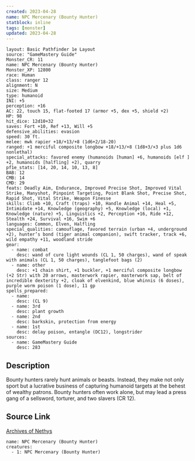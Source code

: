 ```yaml
---
created: 2023-04-28
name: NPC Mercenary (Bounty Hunter)
statblock: inline
tags: [monster]
updated: 2023-04-28
---
```

```statblock
layout: Basic Pathfinder 1e Layout
source: "GameMastery Guide"
Monster_CR: 11
name: NPC Mercenary (Bounty Hunter)
Monster_XP: 12800
race: Human
class: ranger 12
alignment: N
size: Medium
type: humanoid
INI: +5
perception: +16
AC: 22, touch 15, flat-footed 17 (armor +5, dex +5, shield +2)
HP: 98
hit_dice: 12d10+32
saves: Fort +10, Ref +13, Will +5
defensive_abilities: evasion
speed: 30 ft.
melee: mwk rapier +18/+13/+8 (1d6+2/18-20)
ranged: +1 merciful composite longbow +18/+13/+8 (1d8+3/×3 plus 1d6 nonlethal)
special_attacks: favored enemy (humanoids [human] +6, humanoids [elf ] +2, humanoids [halfling] +2), quarry
pf1e_stats: [14, 20, 14, 10, 13, 8]
BAB: 12
CMB: 14
CMD: 29
feats: Deadly Aim, Endurance, Improved Precise Shot, Improved Vital Strike, Manyshot, Pinpoint Targeting, Point Blank Shot, Precise Shot, Rapid Shot, Vital Strike, Weapon Finesse
skills: Climb +10, Craft (traps) +10, Handle Animal +14, Heal +5, Intimidate +14, Knowledge (geography) +5, Knowledge (local) +1, Knowledge (nature) +5, Linguistics +2, Perception +16, Ride +12, Stealth +24, Survival +16, Swim +6
languages: Common, Elven, Halfling
special_qualities: camouflage, favored terrain (urban +4, underground +2), hunter’s bond (tiger animal companion), swift tracker, track +6, wild empathy +11, woodland stride
gear:
  - name: combat
    desc: wand of cure light wounds (CL 1, 50 charges), wand of speak with animals (CL 1, 50 charges), tanglefoot bags (2)
  - name: other
    desc: +1 chain shirt, +1 buckler, +1 merciful composite longbow (+2 Str) with 20 arrows, masterwork rapier, masterwork sap, belt of incredible dexterity +2, cloak of elvenkind, blue whinnis (6 doses), purple worm poison (1 dose), 11 gp
spells_prepared:
  - name:
    desc: (CL 9)
  - name: 3rd
    desc: plant growth
  - name: 2nd
    desc: barkskin, protection from energy
  - name: 1st
    desc: delay poison, entangle (DC12), longstrider
sources:
  - name: GameMastery Guide
    desc: 283
```
## Description
Bounty hunters rarely hunt animals or beasts. Instead, they make not only sport but a lucrative business of capturing humanoid targets at the behest of wealthy patrons. Bounty hunters often work alone, but may lead a press gang of a sellsword, torturer, and two slavers (CR 12).
## Source Link
[Archives of Nethys](https://aonprd.com/NPCDisplay.aspx?ItemName=Mercenary%20(Bounty%20Hunter))
```encounter-table
name: NPC Mercenary (Bounty Hunter)
creatures:
  - 1: NPC Mercenary (Bounty Hunter)
```
